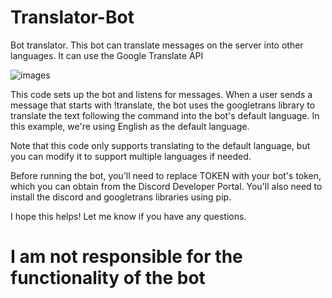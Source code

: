 # Translator-Bot
Bot translator. This bot can translate messages on the server into other languages. It can use the Google Translate API

![images](https://user-images.githubusercontent.com/128980327/234071736-ee87ac44-ca85-4b33-9c05-492e02223af5.png)


This code sets up the bot and listens for messages. When a user sends a message that starts with !translate, the bot uses the googletrans library to translate the text following the command into the bot's default language. In this example, we're using English as the default language.

Note that this code only supports translating to the default language, but you can modify it to support multiple languages if needed.

Before running the bot, you'll need to replace TOKEN with your bot's token, which you can obtain from the Discord Developer Portal. You'll also need to install the discord and googletrans libraries using pip.

I hope this helps! Let me know if you have any questions.

# I am not responsible for the functionality of the bot


